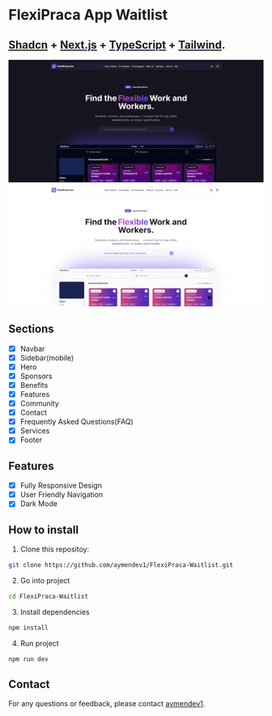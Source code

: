 # FlexiPraca App Waitlist

## <a href="https://ui.shadcn.com/" target="_blank">Shadcn</a> + <a href="https://nextjs.org/" target="_blank">Next.js</a> + <a href="https://www.typescriptlang.org/" target="_blank">TypeScript</a> + <a href="https://tailwindcss.com/" target="_blank">Tailwind</a>.

![Demo Dark Mode](./public/demo-dark.png)
![Demo Light Mode](./public/demo-light.png)

## Sections

- [x] Navbar
- [x] Sidebar(mobile)
- [x] Hero
- [x] Sponsors
- [x] Benefits
- [x] Features
- [x] Community
- [x] Contact
- [x] Frequently Asked Questions(FAQ)
- [x] Services
- [x] Footer

## Features

- [x] Fully Responsive Design
- [x] User Friendly Navigation
- [x] Dark Mode

## How to install

1. Clone this repositoy:

```bash
git clone https://github.com/aymendev1/FlexiPraca-Waitlist.git
```

2. Go into project

```bash
cd FlexiPraca-Waitlist
```

3. Install dependencies

```bash
npm install
```

4. Run project

```bash
npm run dev
```

## Contact

For any questions or feedback, please contact [aymendev1](https://aymendev1.com/?utm_source=github).
